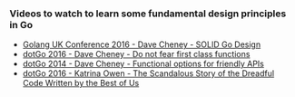 ### Videos to watch to learn some fundamental design principles in Go
  - [Golang UK Conference 2016 - Dave Cheney - SOLID Go Design](https://www.youtube.com/watch?v=zzAdEt3xZ1M)
  - [dotGo 2016 - Dave Cheney - Do not fear first class functions](https://www.youtube.com/watch?v=5buaPyJ0XeQ&feature=youtu.be)
  - [dotGo 2014 - Dave Cheney - Functional options for friendly APIs](https://www.youtube.com/watch?v=24lFtGHWxAQ&feature=youtu.be)
  - [dotGo 2016 - Katrina Owen - The Scandalous Story of the Dreadful Code Written by the Best of Us](https://www.youtube.com/watch?v=-wYLmsizBc0)
